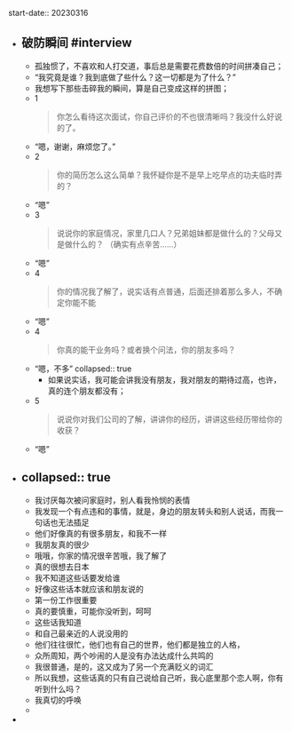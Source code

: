 start-date:: 20230316

- ## 破防瞬间 #interview
  - 孤独惯了，不喜欢和人打交道，事后总是需要花费数倍的时间拼凑自己；
  - “我究竟是谁？我到底做了些什么？这一切都是为了什么？”
  - 我想写下那些击碎我的瞬间，算是自己变成这样的拼图；
  - 1
    > 你怎么看待这次面试，你自己评价的不也很清晰吗？我没什么好说的了。
  - “嗯，谢谢，麻烦您了。”
  - 2
    > 你的简历怎么这么简单？我怀疑你是不是早上吃早点的功夫临时弄的？
  - “嗯”
  - 3
    > 说说你的家庭情况，家里几口人？兄弟姐妹都是做什么的？父母又是做什么的？
    （确实有点辛苦……）
  - “嗯”
  - 4
    > 你的情况我了解了，说实话有点普通，后面还排着那么多人，不确定你能不能
  - “嗯”
  - 4
    > 你真的能干业务吗？或者换个问法，你的朋友多吗？
  - “嗯，不多”
    collapsed:: true
    - 如果说实话，我可能会讲我没有朋友，我对朋友的期待过高，也许，真的连个朋友都没有；
  - 5
    > 说说你对我们公司的了解，讲讲你的经历，讲讲这些经历带给你的收获？
  - “嗯”
- collapsed:: true
  ---
  - 我讨厌每次被问家庭时，别人看我怜悯的表情
  - 我发现一个有点违和的事情，就是，身边的朋友转头和别人说话，而我一句话也无法插足
  - 他们好像真的有很多朋友，和我不一样
  - 我朋友真的很少
  - 哦哦，你家的情况很辛苦哦，我了解了
  - 真的很想去日本
  - 我不知道这些话要发给谁
  - 好像这些话本就应该和朋友说的
  - 第一份工作很重要
  - 真的要慎重，可能你没听到，呵呵
  - 这些话我知道
  - 和自己最亲近的人说没用的
  - 他们往往很忙，他们也有自己的世界，他们都是独立的人格，
  - 众所周知，两个吵闹的人是没有办法达成什么共鸣的
  - 我很普通，是的，这又成为了另一个充满贬义的词汇
  - 所以我想，这些话真的只有自己说给自己听，我心底里那个恋人啊，你有听到什么吗？
  - 我真切的呼唤
  -
-